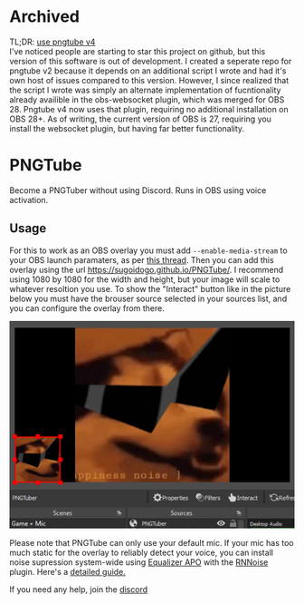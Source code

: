 # Archived
TL;DR: [use pngtube v4](https://github.com/sugoidogo/pngtube2)  
I've noticed people are starting to star this project on github, but this version of this software is out of development. I created a seperate repo for pngtube v2 because it depends on an additional script I wrote and had it's own host of issues compared to this version. However, I since realized that the script I wrote was simply an alternate implementation of fucntionality already availible in the obs-websocket plugin, which was merged for OBS 28. Pngtube v4 now uses that plugin, requiring no additional installation on OBS 28+. As of writing, the current version of OBS is 27, requiring you install the websocket plugin, but having far better functionality.
# PNGTube
Become a PNGTuber without using Discord. Runs in OBS using voice activation.
## Usage
For this to work as an OBS overlay you must add `--enable-media-stream` to your OBS launch paramaters, as per [this thread](https://obsproject.com/forum/threads/browser-source-doesnt-allow-microphone-consent-dialogs.80260/post-521079). Then you can add this overlay using the url https://sugoidogo.github.io/PNGTube/. I recommend using 1080 by 1080 for the width and height, but your image will scale to whatever resoltion you use. To show the "Interact" button like in the picture below you must have the brouser source selected in your sources list, and you can configure the overlay from there.

![example of overlay placement and interact button](example.png)

Please note that PNGTube can only use your default mic. If your mic has too much static for the overlay to reliably detect your voice, you can install noise supression system-wide using [Equalizer APO](https://sourceforge.net/projects/equalizerapo/) with the [RNNoise](https://github.com/werman/noise-suppression-for-voice) plugin. Here's a [detailed guide.](https://medium.com/@bssankaran/free-and-open-source-software-noise-cancelling-for-working-from-home-edb1b4e9764e)

If you need any help, join the [discord](https://discord.gg/zxDnYSvMNw)
